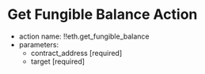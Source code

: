 # Get Fungible Balance Action

- action name: !!eth.get_fungible_balance
- parameters:
  - contract_address [required]
  - target [required]
